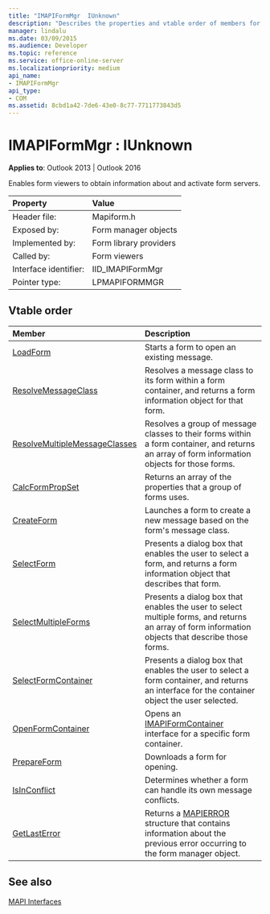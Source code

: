 ```yaml
---
title: "IMAPIFormMgr  IUnknown"
description: "Describes the properties and vtable order of members for IMAPIFormMgrIUnknown, which enables form viewers to obtain information about and activate form servers."
manager: lindalu
ms.date: 03/09/2015
ms.audience: Developer
ms.topic: reference
ms.service: office-online-server
ms.localizationpriority: medium
api_name:
- IMAPIFormMgr
api_type:
- COM
ms.assetid: 8cbd1a42-7de6-43e0-8c77-7711773843d5
---
```


# IMAPIFormMgr : IUnknown

  
  
**Applies to**: Outlook 2013 | Outlook 2016 
  
Enables form viewers to obtain information about and activate form servers. 
  
|Property |Value |
|:-----|:-----|
|Header file:  <br/> |Mapiform.h  <br/> |
|Exposed by:  <br/> |Form manager objects  <br/> |
|Implemented by:  <br/> |Form library providers  <br/> |
|Called by:  <br/> |Form viewers  <br/> |
|Interface identifier:  <br/> |IID_IMAPIFormMgr  <br/> |
|Pointer type:  <br/> |LPMAPIFORMMGR  <br/> |
   
## Vtable order

|Member |Description |
|:-----|:-----|
|[LoadForm](imapiformmgr-loadform.md) <br/> |Starts a form to open an existing message. |
|[ResolveMessageClass](imapiformmgr-resolvemessageclass.md) <br/> |Resolves a message class to its form within a form container, and returns a form information object for that form. |
|[ResolveMultipleMessageClasses](imapiformmgr-resolvemultiplemessageclasses.md) <br/> |Resolves a group of message classes to their forms within a form container, and returns an array of form information objects for those forms. |
|[CalcFormPropSet](imapiformmgr-calcformpropset.md) <br/> |Returns an array of the properties that a group of forms uses. |
|[CreateForm](imapiformmgr-createform.md) <br/> |Launches a form to create a new message based on the form's message class. |
|[SelectForm](imapiformmgr-selectform.md) <br/> |Presents a dialog box that enables the user to select a form, and returns a form information object that describes that form. |
|[SelectMultipleForms](imapiformmgr-selectmultipleforms.md) <br/> |Presents a dialog box that enables the user to select multiple forms, and returns an array of form information objects that describe those forms. |
|[SelectFormContainer](imapiformmgr-selectformcontainer.md) <br/> |Presents a dialog box that enables the user to select a form container, and returns an interface for the container object the user selected. |
|[OpenFormContainer](imapiformmgr-openformcontainer.md) <br/> |Opens an [IMAPIFormContainer](imapiformcontaineriunknown.md) interface for a specific form container. |
|[PrepareForm](imapiformmgr-prepareform.md) <br/> |Downloads a form for opening. |
|[IsInConflict](imapiformmgr-isinconflict.md) <br/> |Determines whether a form can handle its own message conflicts. |
|[GetLastError](imapiformmgr-getlasterror.md) <br/> |Returns a [MAPIERROR](mapierror.md) structure that contains information about the previous error occurring to the form manager object. |
   
## See also



[MAPI Interfaces](mapi-interfaces.md)

